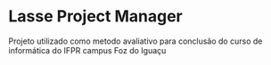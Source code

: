 # Lasse Project Manager

Projeto utilizado como metodo avaliativo para conclusão do curso de informática do IFPR campus Foz do Iguaçu


